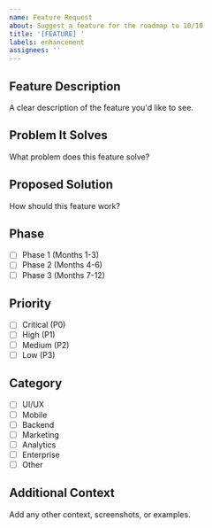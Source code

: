 ```yaml
---
name: Feature Request
about: Suggest a feature for the roadmap to 10/10
title: '[FEATURE] '
labels: enhancement
assignees: ''
---
```


## Feature Description
A clear description of the feature you'd like to see.

## Problem It Solves
What problem does this feature solve?

## Proposed Solution
How should this feature work?

## Phase
- [ ] Phase 1 (Months 1-3)
- [ ] Phase 2 (Months 4-6)
- [ ] Phase 3 (Months 7-12)

## Priority
- [ ] Critical (P0)
- [ ] High (P1)
- [ ] Medium (P2)
- [ ] Low (P3)

## Category
- [ ] UI/UX
- [ ] Mobile
- [ ] Backend
- [ ] Marketing
- [ ] Analytics
- [ ] Enterprise
- [ ] Other

## Additional Context
Add any other context, screenshots, or examples.
